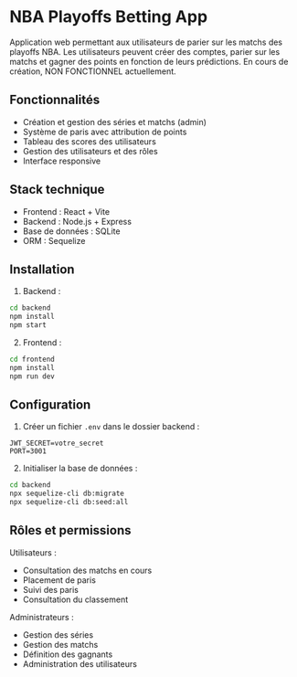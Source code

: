 # NBA Playoffs Betting App

Application web permettant aux utilisateurs de parier sur les matchs des playoffs NBA. Les utilisateurs peuvent créer des comptes, parier sur les matchs et gagner des points en fonction de leurs prédictions. En cours de création, NON FONCTIONNEL actuellement.

## Fonctionnalités

- Création et gestion des séries et matchs (admin)
- Système de paris avec attribution de points
- Tableau des scores des utilisateurs
- Gestion des utilisateurs et des rôles
- Interface responsive

## Stack technique

- Frontend : React + Vite
- Backend : Node.js + Express
- Base de données : SQLite
- ORM : Sequelize

## Installation

1. Backend :
```bash
cd backend
npm install
npm start
```

2. Frontend :
```bash
cd frontend
npm install
npm run dev
```

## Configuration

1. Créer un fichier `.env` dans le dossier backend :
```
JWT_SECRET=votre_secret
PORT=3001
```

2. Initialiser la base de données :
```bash
cd backend
npx sequelize-cli db:migrate
npx sequelize-cli db:seed:all
```

## Rôles et permissions

Utilisateurs :
- Consultation des matchs en cours
- Placement de paris
- Suivi des paris
- Consultation du classement

Administrateurs :
- Gestion des séries
- Gestion des matchs
- Définition des gagnants
- Administration des utilisateurs
